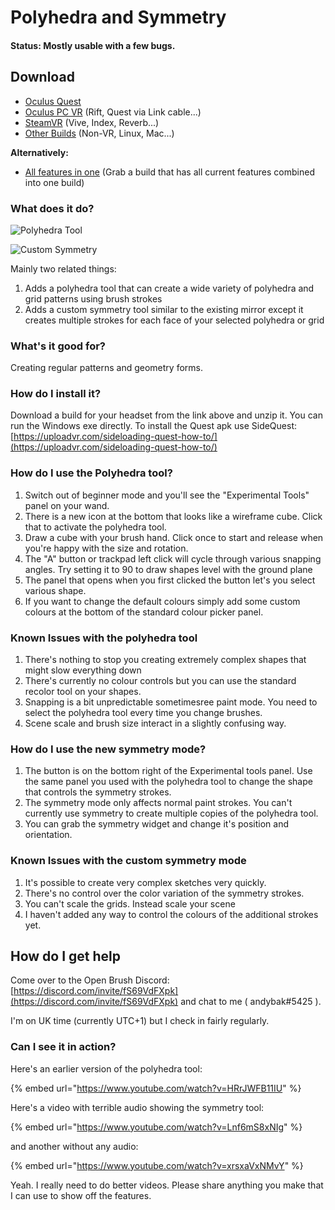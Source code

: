 # Polyhedra and Symmetry

#### Status: Mostly usable with a few bugs.

## Download

* [Oculus Quest ](https://nightly.link/IxxyXR/open-brush/workflows/build/features%2Fsymmetry/Oculus%20Quest%20Experimental)
* [Oculus PC VR](https://nightly.link/IxxyXR/open-brush/workflows/build/features%2Fsymmetry/Windows%20Rift%20Experimental) (Rift, Quest via Link cable...)
* [SteamVR](https://nightly.link/IxxyXR/open-brush/workflows/build/features%2Fsymmetry/Windows%20SteamVR%20Experimental) (Vive, Index, Reverb...)
* [Other Builds](https://nightly.link/IxxyXR/open-brush/workflows/build/features%2Fsymmetry) (Non-VR, Linux, Mac...)

**Alternatively:**

* [All features in one](all-features-in-one.md) (Grab a build that has all current features combined into one build)

### What does it do?

![Polyhedra Tool](../../.gitbook/assets/polyhedra\_tool.png)

![Custom Symmetry](../../.gitbook/assets/custom\_symmetry.png)

Mainly two related things:

1. Adds a polyhedra tool that can create a wide variety of polyhedra and grid patterns using brush strokes
2. Adds a custom symmetry tool similar to the existing mirror except it creates multiple strokes for each face of your selected polyhedra or grid

### What's it good for?

Creating regular patterns and geometry forms.

### How do I install it?

Download a build for your headset from the link above and unzip it. You can run the Windows exe directly. To install the Quest apk use SideQuest: [https://uploadvr.com/sideloading-quest-how-to/](https://uploadvr.com/sideloading-quest-how-to/)

### How do I use the Polyhedra tool?

1. Switch out of beginner mode and you'll see the "Experimental Tools" panel on your wand.
2. There is a new icon at the bottom that looks like a wireframe cube. Click that to activate the polyhedra tool.
3. Draw a cube with your brush hand. Click once to start and release when you're happy with the size and rotation.
4. The "A" button or trackpad left click will cycle through various snapping angles. Try setting it to 90 to draw shapes level with the ground plane
5. The panel that opens when you first clicked the button let's you select various shape.
6. If you want to change the default colours simply add some custom colours at the bottom of the standard colour picker panel.

### Known Issues with the polyhedra tool

1. There's nothing to stop you creating extremely complex shapes that might slow everything down
2. There's currently no colour controls but you can use the standard recolor tool on your shapes.
3. Snapping is a bit unpredictable sometimesree paint mode. You need to select the polyhedra tool every time you change brushes.
4. Scene scale and brush size interact in a slightly confusing way.

### How do I use the new symmetry mode?

1. The button is on the bottom right of the Experimental tools panel. Use the same panel you used with the polyhedra tool to change the shape that controls the symmetry strokes.
2. The symmetry mode only affects normal paint strokes. You can't currently use symmetry to create multiple copies of the polyhedra tool.
3. You can grab the symmetry widget and change it's position and orientation.

### Known Issues with the custom symmetry mode

1. It's possible to create very complex sketches very quickly.
2. There's no control over the color variation of the symmetry strokes.
3. You can't scale the grids. Instead scale your scene
4. I haven't added any way to control the colours of the additional strokes yet.

## How do I get help

Come over to the Open Brush Discord: [https://discord.com/invite/fS69VdFXpk](https://discord.com/invite/fS69VdFXpk) and chat to me ( andybak#5425 ).

I'm on UK time (currently UTC+1) but I check in fairly regularly.

### Can I see it in action?

Here's an earlier version of the polyhedra tool:

{% embed url="https://www.youtube.com/watch?v=HRrJWFB11IU" %}

Here's a video with terrible audio showing the symmetry tool:

{% embed url="https://www.youtube.com/watch?v=Lnf6mS8xNIg" %}

and another without any audio:

{% embed url="https://www.youtube.com/watch?v=xrsxaVxNMvY" %}

Yeah. I really need to do better videos. Please share anything you make that I can use to show off the features.
